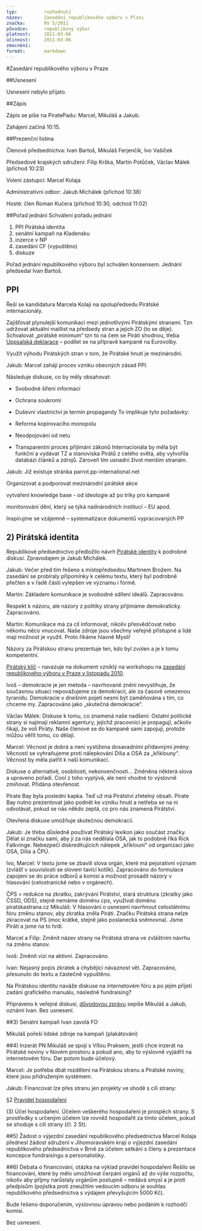 ```yaml
---
typ:          rozhodnutí
název:        Zasedání republikového výboru v Plzni
značka:       RV 5/2011
původce:      republikový výbor
platnost:     2011-03-06
účinnost:     2011-03-06
zmocnění:     
formát:       markdown
---
```


#Zasedání republikového výboru v Praze

##Usnesení

Usnesení nebylo přijato.

##Zápis

Zápis se píše na PiratePadu: Marcel, Mikuláš a Jakub.

Zahájení začíná 10:15.

##Prezenční listina

Členové předsednictva: Ivan Bartoš, Mikuláš Ferjenčík, Ivo Vašíček

Předsedové krajských sdružení: Filip Krška, Martin Potůček, Václav Málek (příchod 10:23)

Volení zástupci: Marcel Kolaja

Administrativní odbor: Jakub Michálek (příchod 10:38)

Hosté: člen Roman Kučera (příchod 10:30, odchod 11:02)

##Pořad jednání
Schválení pořadu jednání

1. PPI Pirátská identita
2. senátní kampaň na Kladensku
3. inzerce v NP
4. zasedání CF (vypuštěno)
5. diskuze

Pořad jednání republikového výboru byl schválen konsensem. Jednání předsedal Ivan Bartoš.

## PPI
Řeší se kandidatura Marcela Kolaji na spolupředsedu Pirátské internacionály.

Zajišťovat plynulejší komunikaci mezi jednotlivými Pirátskými stranami. Tzn udržovat aktuální maillist na předsedy stran a jejich ZO (to se děje). Schvalovat „pirátské minimum“ tzn to na čem se Piráti shodnou, třeba [Uppsalská deklarace](http://www.pirati.cz/zo/docs/uppsaladeclaration) – podílet se na přípravě kampaně na Eurovolby.

Využít výhodu Pirátských stran v tom, že Pirátské hnutí je mezinárodní.

Jakub: Marcel zahájí proces vzniku obecných zásad PPI.

Následuje diskuse, co by měly obsahovat:

* Svobodné šíření informací
* Ochrana soukromí
* Duševní vlastnictví je termín propagandy
To implikuje tyto požadavky:

* Reforma kopírovacího monopolu
* Neodpojování od netu
* Transparentní proces příjímání zákonů
Internacionála by měla být funkční a vydávat TZ a stanoviska Pirátů z celého světa, aby vytvořila databázi článků a zdrojů. Zároveň tím usnadní život menším stranám.

Jakub: Již existuje stránka parrot.pp-international.net

Organizovat a podporovat mezinárodní pirátské akce

vytváření knowledge base - od ideologie až po triky pro kampaně

monitorování dění, který se týká nadnárodních institucí – EU apod.

Inspirujme se vzájemně – systematizace dokumentů vypracovaných PP

## 2) Pirátská identita
Republikové předsednictvo předložilo návrh [Pirátské identity](http://www.pirati.cz/rv/5_2011) k podrobné diskusi. Zpravodajem je Jakub Michálek.

Jakub: Večer před tím řešeno s místopředsedou Martinem Brožem. Na zasedání se probíraly připomínky k celému textu, který byl podrobně přečten a v řadě částí vylepšen ve významu i formě.

Martin: Základem komunikace je svobodné sdílení ideálů. Zapracováno.

Respekt k názoru, ale názory z politiky strany přijímáme demokraticky. Zapracováno.

Martin: Komunikace má za cíl informovat, nikoliv přesvědčovat nebo někomu něco vnucovat. Naše zdroje jsou všechny veřejně přístupné a lidé mají možnost je využít. Proto říkáme hlavně Mysli!

Názory za Pirátskou stranu prezentuje ten, kdo byl zvolen a je k tomu kompetentní.

[Pirátský klíč](http://www.pirati.cz/rp/pid/klic) – navazuje na dokument vzniklý na workshopu na [zasedání republikového výboru v Praze v listopadu 2010](http://www.pirati.cz/rv/17_2010).

Ivoš – demokracie je jen metoda – navrhované znění nevystihuje, že současnou situaci nepovažujeme za demokracii, ale za časově omezenou tyranidu. Demokracie v dnešním pojetí nesmí být zaměňována s tím, co chceme my. Zapracováno jako „skutečná demokracie“.

Václav Málek: Diskuse k tomu, co znamená naše nadšení: Ostatní politické strany si najímají reklamní agentury, jejichž pracovníci je propagují, ačkoliv říkají, že volí Piráty. Naše členové se do kampaně sami zapojují, protože můžou věřit tomu, co dělají.

Marcel: Věcnost je dobrá a není vystižena dosavadními přídavnými jmény. Věcností se vyhraňujeme proti nálepkování Dilia a OSA za „křiklouny“. Věcnost by měla patřit k naší komunikaci.

Diskuse o alternativě, osobitosti, nekonvenčnosti… Změněna některá slova a upraveno pořadí. Cool z toho vyplývá, ale není vhodné to výslovně zmiňovat. Přidána otevřenost.

Pirate Bay byla poslední kapka. Teď už má Pirátství zřetelný obsah. Pirate Bay nutno prezentovat jako podnět ke vzniku hnutí a netřeba se na ni odvolávat, pokud se nás někdo zeptá, co pro nás znamená Pirátství.

Otevřená diskuse umožňuje skutečnou demokracii.

Jakub: Je třeba důsledně používat Pirátský lexikon jako součást značky. Dělat si značku sami, aby ji za nás nedělala OSA, jak to podobně říká Rick Falkvinge. Nebezpečí diskreditujících nálepek „křiklouni“ od organizací jako OSA, Dilia a ČPÚ.

Ivo, Marcel: V textu jsme se zbavili slova orgán, které má pejorativní význam (zvlášť v souvislosti se slovem tavící kotlík). Zapracováno do formulace zapojení se do práce odborů a komisí a možnost prosadit názory v hlasování (celostranické nebo v orgánech).

ČPS = redukce na zkratku, zakrývání Pirátství, stará struktura (zkratky jako ČSSD, ODS), stejně nemáme doménu cps, využívat doménu piratskastrana.cz Mikuláš: V hlasování o usnesení navrhnout celostátnímu fóru změnu stanov, aby zkratka zněla Piráti. Značku Pirátská strana nelze zkracovat na PS (moc krátké, stejně jako poslanecká sněmovna). Jsme Piráti a jsme na to hrdí.

Marcel a Filip: Změnit název strany na Pirátská strana ve zvláštním návrhu na změnu stanov.

Ivoš: Změnit vizi na aktivní. Zapracováno.

Ivan: Nejasný popis zkratek a chybějící návaznost vět. Zapracováno, přesunuto do textu a částečně vypuštěno.

Na Pirátskou identitu naváže diskuse na internetovém fóru a po jejím přijetí zadání grafického manuálu, následně fundraising?

Připraveno k veřejné diskusi, [důvodovou zprávu](http://piratenpad.de/pid) sepíše Mikuláš a Jakub, oznámí Ivan. Bez usnesení.

##3) Senátní kampaň
Ivan zavolá FO

Mikuláš pořeší lidské zdroje na kampaň (plakátování)

##4) Inzerát PN
Mikuláš se spojí s Víťou Praksem, jestli chce inzerát na Pirátské noviny v Novém prostoru a pokud ano, aby to výslovně vyjádřil na internetovém fóru. Dar potom bude účelový.

Marcel: Je potřeba dbát rozdělení na Pirátskou stranu a Pirátské noviny, které jsou přidruženým systémem.

Jakub: Financovat lze přes stranu jen projekty ve shodě s cíli strany:

§2 [Pravidel hospodaření](http://sbirka.pirati.cz/predpisy/prah/2014-08-02.html)

(3) Účel hospodaření. Účelem veškerého hospodaření je prospěch strany. S prostředky s určeným účelem lze rovněž hospodařit za tímto účelem, pokud se shoduje s cíli strany (čl. 2 St).

##5) Žádost o výjezdní zasedání republikového předsednictva
Marcel Kolaja přednesl žádost sdružení v Jihomoravském kraji o výjezdní zasedání republikového předsednictva v Brně za účelem setkání s členy a prezentace koncepce fundraisingu a personalistiky.

##6) Debata o financování, otázka na výklad pravidel hospodaření
Řešilo se financování, které by mělo umožňovat čerpání orgánů až do výše rozpočtu, nikoliv aby příjmy narůstaly orgánům postupně – nedává smysl a je proti předpisům (pojistka proti zneužitím vedoucím odboru je souhlas republikového předsednictva s výdajem převyšujícím 5000 Kč).

Bude řešeno doporučením, výslovnou úpravou nebo podáním k rozhodčí komisi.

Bez usnesení.
